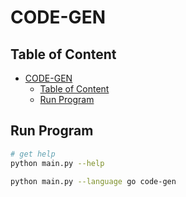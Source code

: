 # CODE-GEN

## Table of Content

- [CODE-GEN](#code-gen)
  - [Table of Content](#table-of-content)
  - [Run Program](#run-program)


## Run Program

```sh
# get help
python main.py --help

python main.py --language go code-gen
```
